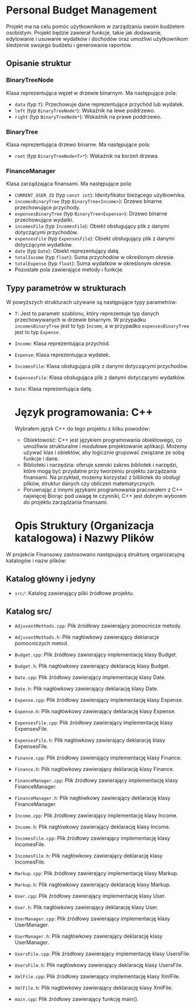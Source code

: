 # Personal Budget Management

Projekt ma na celu pomóc użytkownikom w zarządzaniu swoim budżetem osobistym. Projekt będzie zawierał funkcje, takie jak dodawanie, edytowanie i usuwanie wydatków i dochodów oraz umożliwi użytkownikom śledzenie swojego budżetu i generowanie raportów.

## Opisanie struktur

### BinaryTreeNode<T>

Klasa reprezentująca węzeł w drzewie binarnym. Ma następujące pola:

- `data` (typ `T`): Przechowuje dane reprezentujące przychód lub wydatek.
- `left` (typ `BinaryTreeNode*`): Wskaźnik na lewe poddrzewo.
- `right` (typ `BinaryTreeNode*`): Wskaźnik na prawe poddrzewo.

### BinaryTree<T>

Klasa reprezentująca drzewo binarne. Ma następujące pola:

- `root` (typ `BinaryTreeNode<T>*`): Wskaźnik na korzeń drzewa.

### FinanceManager

Klasa zarządzająca finansami. Ma następujące pola:

- `CURRENT_USER_ID` (typ `const int`): Identyfikator bieżącego użytkownika.
- `incomesBinaryTree` (typ `BinaryTree<Income>`): Drzewo binarne przechowujące przychody.
- `expensesBinaryTree` (typ `BinaryTree<Expense>`): Drzewo binarne przechowujące wydatki.
- `incomesFile` (typ `IncomesFile`): Obiekt obsługujący plik z danymi dotyczącymi przychodów.
- `expensesFile` (typ `ExpensesFile`): Obiekt obsługujący plik z danymi dotyczącymi wydatków.
- `date` (typ `Date`): Obiekt reprezentujący datę.
- `totalIncome` (typ `float`): Suma przychodów w określonym okresie.
- `totalExpense` (typ `float`): Suma wydatków w określonym okresie.
- Pozostałe pola zawierające metody i funkcje.

## Typy parametrów w strukturach

W powyższych strukturach używane są następujące typy parametrów:

- `T`: Jest to parametr szablonu, który reprezentuje typ danych przechowywanych w drzewie binarnym. W przypadku `incomesBinaryTree` jest to typ `Income`, a w przypadku `expensesBinaryTree` jest to typ `Expense`.
- `Income`: Klasa reprezentująca przychód.
- `Expense`: Klasa reprezentująca wydatek.
- `IncomesFile`: Klasa obsługująca plik z danymi dotyczącymi przychodów.
- `ExpensesFile`: Klasa obsługująca plik z danymi dotyczącymi wydatków.
- `Date`: Klasa reprezentująca datę.
  
  
  # Język programowania: C++
  Wybrałem język C++  do tego projektu z kilku powodów:
  - Obiektowość: C++ jest językiem programowania obiektowego, co umożliwia strukturalne i modułowe projektowanie aplikacji. Możemy używać klas i obiektów, aby logicznie grupować związane ze sobą funkcje i dane.
  - Biblioteki i narzędzia: oferuje szeroki zakres bibliotek i narzędzi, które mogą być przydatne przy tworzeniu projektu zarządzania finansami. Na przykład, możemy korzystać z bibliotek do obsługi plików, struktur danych czy obliczeń matematycznych. 
  - Poruwnając z innymi językami programowania pracowałem z C++ najwięcej
  Biorąc pod uwagę te czynniki, C++ jest dobrym wyborem do projektu zarządzania finansami.
  
  
  # Opis Struktury (Organizacja katalogowa) i Nazwy Plików

W projekcie Finansowy zastosowano następującą strukturę organizacyjną katalogów i nazw plików:

## Katalog główny i jedyny

- `src/`: Katalog zawierający pliki źródłowe projektu.

## Katalog src/

- `AdjuvantMethods.cpp`: Plik źródłowy zawierający pomocnicze metody.
- `AdjuvantMethods.h`: Plik nagłówkowy zawierający deklaracje pomocniczych metod.

- `Budget.cpp`: Plik źródłowy zawierający implementację klasy Budget.
- `Budget.h`: Plik nagłówkowy zawierający deklarację klasy Budget.

- `Date.cpp`: Plik źródłowy zawierający implementację klasy Date.
- `Date.h`: Plik nagłówkowy zawierający deklarację klasy Date.

- `Expense.cpp`: Plik źródłowy zawierający implementację klasy Expense.
- `Expense.h`: Plik nagłówkowy zawierający deklarację klasy Expense.

- `ExpensesFile.cpp`: Plik źródłowy zawierający implementację klasy ExpensesFile.
- `ExpensesFile.h`: Plik nagłówkowy zawierający deklarację klasy ExpensesFile.

- `Finance.cpp`: Plik źródłowy zawierający implementację klasy Finance.
- `Finance.h`: Plik nagłówkowy zawierający deklarację klasy Finance.

- `FinanceManager.cpp`: Plik źródłowy zawierający implementację klasy FinanceManager.
- `FinanceManager.h`: Plik nagłówkowy zawierający deklarację klasy FinanceManager.

- `Income.cpp`: Plik źródłowy zawierający implementację klasy Income.
- `Income.h`: Plik nagłówkowy zawierający deklarację klasy Income.

- `IncomesFile.cpp`: Plik źródłowy zawierający implementację klasy IncomesFile.
- `IncomesFile.h`: Plik nagłówkowy zawierający deklarację klasy IncomesFile.

- `Markup.cpp`: Plik źródłowy zawierający implementację klasy Markup.
- `Markup.h`: Plik nagłówkowy zawierający deklarację klasy Markup.

- `User.cpp`: Plik źródłowy zawierający implementację klasy User.
- `User.h`: Plik nagłówkowy zawierający deklarację klasy User.

- `UserManager.cpp`: Plik źródłowy zawierający implementację klasy UserManager.
- `UserManager.h`: Plik nagłówkowy zawierający deklarację klasy UserManager.

- `UsersFile.cpp`: Plik źródłowy zawierający implementację klasy UsersFile.
- `UsersFile.h`: Plik nagłówkowy zawierający deklarację klasy UsersFile.

- `XmlFile.cpp`: Plik źródłowy zawierający implementację klasy XmlFile.
- `XmlFile.h`: Plik nagłówkowy zawierający deklarację klasy XmlFile.

- `main.cpp`: Plik źródłowy zawierający funkcję main().


  
  
  
  
  
  
